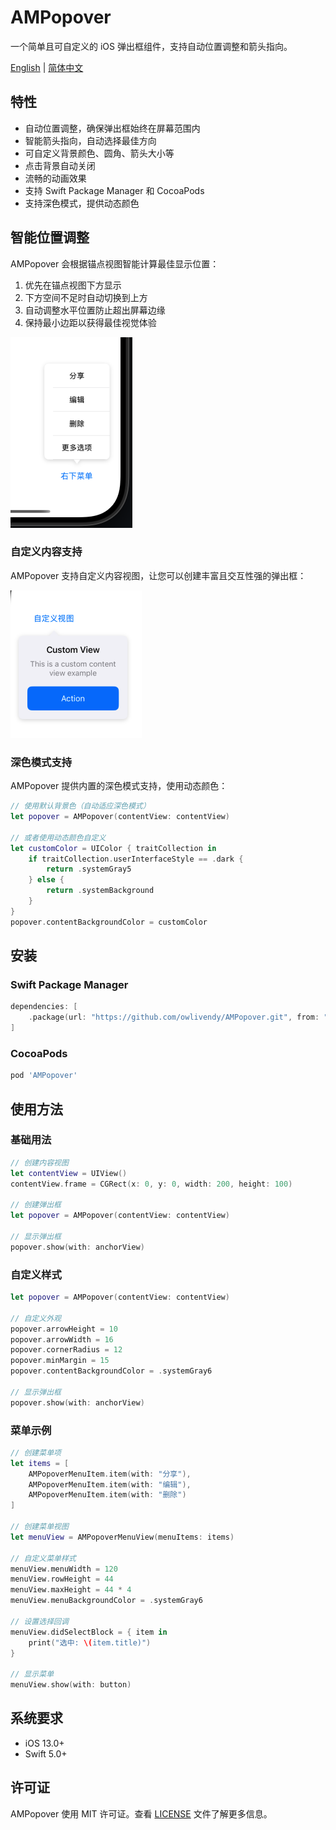 # AMPopover

一个简单且可自定义的 iOS 弹出框组件，支持自动位置调整和箭头指向。

[English](./README.md) | [简体中文](./README_CN.md)

## 特性

- 自动位置调整，确保弹出框始终在屏幕范围内
- 智能箭头指向，自动选择最佳方向
- 可自定义背景颜色、圆角、箭头大小等
- 点击背景自动关闭
- 流畅的动画效果
- 支持 Swift Package Manager 和 CocoaPods
- 支持深色模式，提供动态颜色

## 智能位置调整

AMPopover 会根据锚点视图智能计算最佳显示位置：

1. 优先在锚点视图下方显示
2. 下方空间不足时自动切换到上方
3. 自动调整水平位置防止超出屏幕边缘
4. 保持最小边距以获得最佳视觉体验

![自动位置调整](./assets/auto_position.png)

### 自定义内容支持

AMPopover 支持自定义内容视图，让您可以创建丰富且交互性强的弹出框：

![自定义内容示例](./assets/custom_content.png)

### 深色模式支持

AMPopover 提供内置的深色模式支持，使用动态颜色：

```swift
// 使用默认背景色（自动适应深色模式）
let popover = AMPopover(contentView: contentView)

// 或者使用动态颜色自定义
let customColor = UIColor { traitCollection in
    if traitCollection.userInterfaceStyle == .dark {
        return .systemGray5
    } else {
        return .systemBackground
    }
}
popover.contentBackgroundColor = customColor
```

## 安装

### Swift Package Manager

```swift
dependencies: [
    .package(url: "https://github.com/owlivendy/AMPopover.git", from: "1.0.0")
]
```

### CocoaPods

```ruby
pod 'AMPopover'
```

## 使用方法

### 基础用法

```swift
// 创建内容视图
let contentView = UIView()
contentView.frame = CGRect(x: 0, y: 0, width: 200, height: 100)

// 创建弹出框
let popover = AMPopover(contentView: contentView)

// 显示弹出框
popover.show(with: anchorView)
```

### 自定义样式

```swift
let popover = AMPopover(contentView: contentView)

// 自定义外观
popover.arrowHeight = 10
popover.arrowWidth = 16
popover.cornerRadius = 12
popover.minMargin = 15
popover.contentBackgroundColor = .systemGray6

// 显示弹出框
popover.show(with: anchorView)
```

### 菜单示例

```swift
// 创建菜单项
let items = [
    AMPopoverMenuItem.item(with: "分享"),
    AMPopoverMenuItem.item(with: "编辑"),
    AMPopoverMenuItem.item(with: "删除")
]

// 创建菜单视图
let menuView = AMPopoverMenuView(menuItems: items)

// 自定义菜单样式
menuView.menuWidth = 120
menuView.rowHeight = 44
menuView.maxHeight = 44 * 4
menuView.menuBackgroundColor = .systemGray6

// 设置选择回调
menuView.didSelectBlock = { item in
    print("选中: \(item.title)")
}

// 显示菜单
menuView.show(with: button)
```

## 系统要求

- iOS 13.0+
- Swift 5.0+

## 许可证

AMPopover 使用 MIT 许可证。查看 [LICENSE](LICENSE) 文件了解更多信息。 